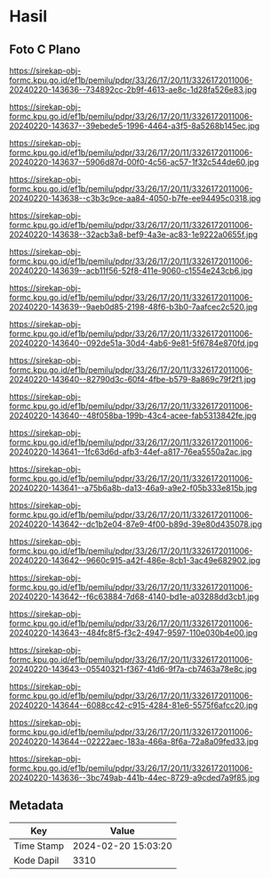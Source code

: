 # Hasil

## Foto C Plano

https://sirekap-obj-formc.kpu.go.id/ef1b/pemilu/pdpr/33/26/17/20/11/3326172011006-20240220-143636--734892cc-2b9f-4613-ae8c-1d28fa526e83.jpg

https://sirekap-obj-formc.kpu.go.id/ef1b/pemilu/pdpr/33/26/17/20/11/3326172011006-20240220-143637--39ebede5-1996-4464-a3f5-8a5268b145ec.jpg

https://sirekap-obj-formc.kpu.go.id/ef1b/pemilu/pdpr/33/26/17/20/11/3326172011006-20240220-143637--5906d87d-00f0-4c56-ac57-1f32c544de60.jpg

https://sirekap-obj-formc.kpu.go.id/ef1b/pemilu/pdpr/33/26/17/20/11/3326172011006-20240220-143638--c3b3c9ce-aa84-4050-b7fe-ee94495c0318.jpg

https://sirekap-obj-formc.kpu.go.id/ef1b/pemilu/pdpr/33/26/17/20/11/3326172011006-20240220-143638--32acb3a8-bef9-4a3e-ac83-1e9222a0655f.jpg

https://sirekap-obj-formc.kpu.go.id/ef1b/pemilu/pdpr/33/26/17/20/11/3326172011006-20240220-143639--acb11f56-52f8-411e-9060-c1554e243cb6.jpg

https://sirekap-obj-formc.kpu.go.id/ef1b/pemilu/pdpr/33/26/17/20/11/3326172011006-20240220-143639--9aeb0d85-2198-48f6-b3b0-7aafcec2c520.jpg

https://sirekap-obj-formc.kpu.go.id/ef1b/pemilu/pdpr/33/26/17/20/11/3326172011006-20240220-143640--092de51a-30d4-4ab6-9e81-5f6784e870fd.jpg

https://sirekap-obj-formc.kpu.go.id/ef1b/pemilu/pdpr/33/26/17/20/11/3326172011006-20240220-143640--82790d3c-60f4-4fbe-b579-8a869c79f2f1.jpg

https://sirekap-obj-formc.kpu.go.id/ef1b/pemilu/pdpr/33/26/17/20/11/3326172011006-20240220-143640--48f058ba-199b-43c4-acee-fab5313842fe.jpg

https://sirekap-obj-formc.kpu.go.id/ef1b/pemilu/pdpr/33/26/17/20/11/3326172011006-20240220-143641--1fc63d6d-afb3-44ef-a817-76ea5550a2ac.jpg

https://sirekap-obj-formc.kpu.go.id/ef1b/pemilu/pdpr/33/26/17/20/11/3326172011006-20240220-143641--a75b6a8b-da13-46a9-a9e2-f05b333e815b.jpg

https://sirekap-obj-formc.kpu.go.id/ef1b/pemilu/pdpr/33/26/17/20/11/3326172011006-20240220-143642--dc1b2e04-87e9-4f00-b89d-39e80d435078.jpg

https://sirekap-obj-formc.kpu.go.id/ef1b/pemilu/pdpr/33/26/17/20/11/3326172011006-20240220-143642--9660c915-a42f-486e-8cb1-3ac49e682902.jpg

https://sirekap-obj-formc.kpu.go.id/ef1b/pemilu/pdpr/33/26/17/20/11/3326172011006-20240220-143642--f6c63884-7d68-4140-bd1e-a03288dd3cb1.jpg

https://sirekap-obj-formc.kpu.go.id/ef1b/pemilu/pdpr/33/26/17/20/11/3326172011006-20240220-143643--484fc8f5-f3c2-4947-9597-110e030b4e00.jpg

https://sirekap-obj-formc.kpu.go.id/ef1b/pemilu/pdpr/33/26/17/20/11/3326172011006-20240220-143643--05540321-f367-41d6-9f7a-cb7463a78e8c.jpg

https://sirekap-obj-formc.kpu.go.id/ef1b/pemilu/pdpr/33/26/17/20/11/3326172011006-20240220-143644--6088cc42-c915-4284-81e6-5575f6afcc20.jpg

https://sirekap-obj-formc.kpu.go.id/ef1b/pemilu/pdpr/33/26/17/20/11/3326172011006-20240220-143644--02222aec-183a-466a-8f6a-72a8a09fed33.jpg

https://sirekap-obj-formc.kpu.go.id/ef1b/pemilu/pdpr/33/26/17/20/11/3326172011006-20240220-143636--3bc749ab-441b-44ec-8729-a9cded7a9f85.jpg


## Metadata

| Key        | Value               |
| ---------- | ------------------- |
| Time Stamp | 2024-02-20 15:03:20 |
| Kode Dapil | 3310                |



